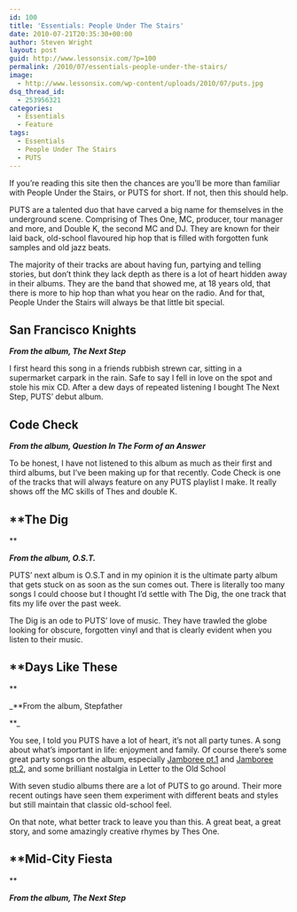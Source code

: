 ```yaml
---
id: 100
title: 'Essentials: People Under The Stairs'
date: 2010-07-21T20:35:30+00:00
author: Steven Wright
layout: post
guid: http://www.lessonsix.com/?p=100
permalink: /2010/07/essentials-people-under-the-stairs/
image:
  - http://www.lessonsix.com/wp-content/uploads/2010/07/puts.jpg
dsq_thread_id:
  - 253956321
categories:
  - Essentials
  - Feature
tags:
  - Essentials
  - People Under The Stairs
  - PUTS
---
```

If you&#8217;re reading this site then the chances are you&#8217;ll be more than familiar with People Under the Stairs, or PUTS for short. If not, then this should help.

<!--more-->PUTS are a talented duo that have carved a big name for themselves in the underground scene. Comprising of Thes One, MC, producer, tour manager and more, and Double K, the second MC and DJ. They are known for their laid back, old-school flavoured hip hop that is filled with forgotten funk samples and old jazz beats.

The majority of their tracks are about having fun, partying and telling stories, but don&#8217;t think they lack depth as there is a lot of heart hidden away in their albums. They are the band that showed me, at 18 years old, that there is more to hip hop than what you hear on the radio. And for that, People Under the Stairs will always be that little bit special.

## **San Francisco Knights**

_**From the album, The Next Step**_



I first heard this song in a friends rubbish strewn car, sitting in a supermarket carpark in the rain. Safe to say I fell in love on the spot and stole his mix CD. After a dew days of repeated listening I bought The Next Step, PUTS&#8217; debut album.

## **Code Check**

_**From the album, Question In The Form of an Answer**_



To be honest, I have not listened to this album as much as their first and third albums, but I’ve been making up for that recently. Code Check is one of the tracks that will always feature on any PUTS playlist I make. It really shows off the MC skills of Thes and double K.

## **The Dig
  
** 

_**From the album, O.S.T.**_



PUTS’ next album is O.S.T and in my opinion it is the ultimate party album that gets stuck on as soon as the sun comes out. There is literally too many songs I could choose but I thought I’d settle with The Dig, the one track that fits my life over the past week.

The Dig is an ode to PUTS&#8217; love of music. They have trawled the globe looking for obscure, forgotten vinyl and that is clearly evident when you listen to their music.

## **Days Like These
  
** 

_**From the album, Stepfather
  
**_ 



You see, I told you PUTS have a lot of heart, it’s not all party tunes. A song about what’s important in life: enjoyment and family. Of course there’s some great party songs on the album, especially [Jamboree pt.1](http://www.youtube.com/watch?v=Oku_I01y8-s) and [Jamboree pt.2](http://www.youtube.com/watch?v=8GWh0AIX9mo&feature=related), and some brilliant nostalgia in Letter to the Old School

With seven studio albums there are a lot of PUTS to go around. Their more recent outings have seen them experiment with different beats and styles but still maintain that classic old-school feel.

On that note, what better track to leave you than this. A great beat, a great story, and some amazingly creative rhymes by Thes One.

## **Mid-City Fiesta
  
** 

_**From the album, The Next Step**_